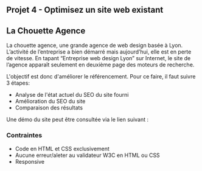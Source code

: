 ## Projet 4 - Optimisez un site web existant
## La Chouette Agence

La chouette agence, une grande agence de web design basée à Lyon. 
L’activité de l’entreprise a bien démarré mais aujourd’hui, elle est en perte de vitesse.
En tapant “Entreprise web design Lyon” sur Internet, le site de l’agence apparaît seulement en deuxième page des moteurs de recherche.

L'objectif est donc d'améliorer le référencement.
Pour ce faire, il faut suivre 3 étapes:
- Analyse de l'état actuel du SEO du site fourni
- Amélioration du SEO du site
- Comparaison des résultats

Une démo du site peut être consultée via le lien suivant : 

### Contraintes
- Code en HTML et CSS exclusivement
- Aucune erreur/aleter au validateur W3C en HTML ou CSS
- Responsive